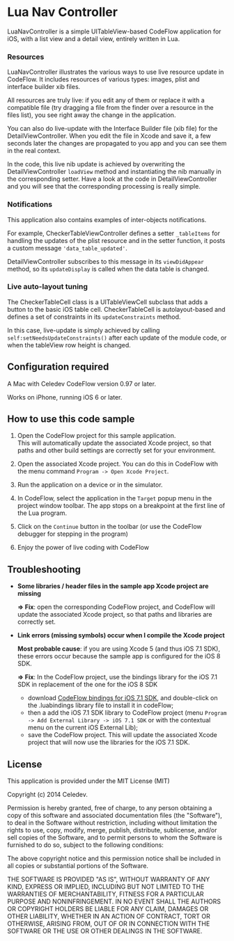 # Lua Nav Controller

LuaNavController is a simple UITableView-based CodeFlow application for iOS, with a list view and a detail view, entirely written in Lua.

### Resources

LuaNavController illustrates the various ways to use live resource update in CodeFlow. It includes resources of various types: images, plist and interface builder xib files.

All resources are truly live: if you edit any of them or replace it with a compatible file (try dragging a file from the finder over a resource in the files list), you see right away the change in the application. 

You can also do live-update with the Interface Builder file (xib file) for the DetailViewController. When you edit the file in Xcode and save it, a few seconds later the changes are propagated to you app and you can see them in the real context. 

In the code, this live nib update is achieved by overwriting the  DetailViewController `loadView` method and instantiating the nib manually in the corresponding setter. Have a look at the code in DetailViewController and you will see that the corresponding processing is really simple.

### Notifications

This application also contains examples of inter-objects notifications. 

For example, CheckerTableViewController defines a setter `_tableItems` for handling the updates of the plist resource and in the setter function, it posts a  custom message `'data_table_updated'`.

DetailViewController subscribes to this message in its `viewDidAppear` method, so its `updateDisplay` is called when the data table is changed.

### Live auto-layout tuning

 The CheckerTableCell class is a UITableViewCell subclass that adds a button to the basic iOS table cell. CheckerTableCell is autolayout-based and defines a set of constraints in its `updateConstraints` method.
 
 In this case, live-update is simply achieved by calling `self:setNeedsUpdateConstraints()` after each update of the module code, or when the tableView row height is changed.
 
## Configuration required

A Mac with Celedev CodeFlow version 0.97 or later.

Works on iPhone, running iOS 6 or later.

## How to use this code sample

1. Open the CodeFlow project for this sample application.  
  This will automatically update the associated Xcode project, so that paths and other build settings are correctly set for your environment.

2. Open the associated Xcode project. You can do this in CodeFlow with the menu command `Program -> Open Xcode Project`.

3. Run the application on a device or in the simulator.

4. In CodeFlow, select the application in the `Target` popup menu in the project window toolbar. The app stops on a breakpoint at the first line of the Lua program.

5. Click on the `Continue` button in the toolbar (or use the CodeFlow debugger for stepping in the program) 

6. Enjoy the power of live coding with CodeFlow

## Troubleshooting

- **Some libraries / header files in the sample app Xcode project are missing**

  **⇒ Fix**: open the corresponding CodeFlow project, and CodeFlow will update the associated Xcode project, so that paths and libraries are correctly set.

- **Link errors (missing symbols) occur when I compile the Xcode project**

  **Most probable cause**: if you are using Xcode 5 (and thus iOS 7.1 SDK), these errors occur because the sample app is configured for the iOS 8 SDK.

  **⇒ Fix**: In the CodeFlow project, use the bindings library for the iOS 7.1 SDK in replacement of the one for the iOS 8 SDK
    - download [CodeFlow bindings for iOS 7.1 SDK](https://www.celedev.com/en/support/downloads/codeflow-bindings-ios7-1-sdk.dmg), and double-click on the .luabindings library file to install it in codeFlow; 
    - then a add the iOS 7.1 SDK library to CodeFlow project (menu `Program -> Add External Library -> iOS 7.1 SDK` or with the contextual menu on the current iOS External Lib);
    - save the CodeFlow project. This will update the associated Xcode project that will now use the libraries for the iOS 7.1 SDK.

## License

This application is provided under the MIT License (MIT)

Copyright (c) 2014 Celedev.

Permission is hereby granted, free of charge, to any person obtaining a copy
of this software and associated documentation files (the "Software"), to deal
in the Software without restriction, including without limitation the rights
to use, copy, modify, merge, publish, distribute, sublicense, and/or sell
copies of the Software, and to permit persons to whom the Software is
furnished to do so, subject to the following conditions:

The above copyright notice and this permission notice shall be included in
all copies or substantial portions of the Software.

THE SOFTWARE IS PROVIDED "AS IS", WITHOUT WARRANTY OF ANY KIND, EXPRESS OR
IMPLIED, INCLUDING BUT NOT LIMITED TO THE WARRANTIES OF MERCHANTABILITY,
FITNESS FOR A PARTICULAR PURPOSE AND NONINFRINGEMENT. IN NO EVENT SHALL THE
AUTHORS OR COPYRIGHT HOLDERS BE LIABLE FOR ANY CLAIM, DAMAGES OR OTHER
LIABILITY, WHETHER IN AN ACTION OF CONTRACT, TORT OR OTHERWISE, ARISING FROM,
OUT OF OR IN CONNECTION WITH THE SOFTWARE OR THE USE OR OTHER DEALINGS IN
THE SOFTWARE.